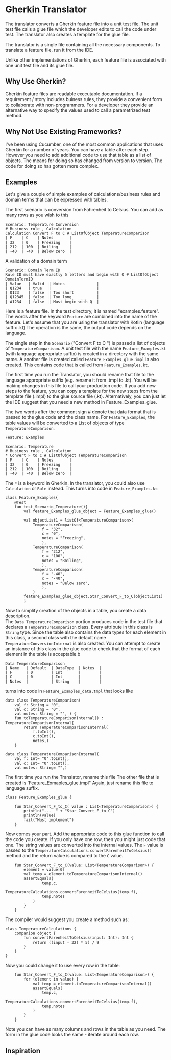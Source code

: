 # Gherkin Translator

The translator converts a Gherkin 
feature file into a unit test file.
The unit test file calls a glue file which
the developer edits to call the code under 
test. 
The translator also creates a template for the 
glue file.  

The translator is a single file containing all
the necessary components.  To translate a
feature file, run it from the IDE.

Unlike other implementations of Gherkin,
each feature file is associated with one unit
test file and its glue file.

## Why Use Gherkin?

Gherkin feature files are readable executable documentation.  If a requirement / story includes buiness rules, 
they provide a convenient form to collaborate with non-programmers.  For a developer they provide an alternative way to specify the values used to call a parametrized test method.  


## Why Not Use Existing Frameworks? 

I've been using Cucumber, one of the most common applications that uses 
Gherkin for a number of years.  You can have a table after each step.   However you
need to add additional code to use that table as a list of objects.  The means for doing 
so has changed from version to version.  The code for doing so has gotten more complex.     

## Examples 
Let's give a couple of simple examples of calculations/business rules and domain terms 
that can be expressed with tables.  

The first scenario is conversion from Fahrenheit to Celsius. 
You can add as many rows as you wish to this 
```
Scenario: Temperature Conversion 
# Business rule , Calculation 
Calculation Convert F to C # ListOfObject TemperatureComparison 
| F    | C    | Notes       |
| 32   | 0    | Freezing    |
| 212  | 100  | Boiling     |
| -40  | -40  | Below zero  |
```

A validation of a domain term 
```
Scenario: Domain Term ID 
Rule ID must have exactly 5 letters and begin with Q # ListOfObject DomainTermID
| Value   | Valid  | Notes              |
| Q1234   | true   |                    |
| Q123    | false  | Too short          |
| Q12345  | false  | Too long           |
| A1234   | false  | Must begin with Q  |

```

Here is a feature file.  In the test directory, it is named "examples.feature".  The words after the keyword 
`Feature` are combined into the name of the feature.  Let's assume that you are using the translator with Kotlin (language suffix .kt) 
The operation is the same, the output code depends on the language. 

The single step in the `Scenario` ("Convert F to C ") is passed a list of objects of 
`TemperatureComparison`.
A unit test file with the name `Feature_Examples.kt` (with language appropriate suffix) is created in a directory with the same name. 
A another file is created called `Feature_Examples_glue.impl` is also created.  This contains code that is called 
from `Feature_Examples.kt`. 

The first time you run the Translator, you should rename that file to the language appropriate suffix
(e.g. rename it from .tmpl to .kt).  You will be making changes in this file to 
call your production code.  If you add new steps to the feature, you can copy a template for the new steps from 
the template file (.impl) to the glue source file (.kt).  Alternatively, you can just let the IDE suggest that you need 
a new method in  Feature_Examples_glue.

The two words after the comment sign # denote that data format that is passed to the glue code and the class name. 
For `Feature_Examples`, the table values will be converted to a List of objects of type `TemperatureComparison`. 

```
Feature: Examples

Scenario: Temperature 
# Business rule , Calculation 
* Convert F to C # ListOfObject TemperatureComparison 
| F    | C    | Notes       |
| 32   | 0    | Freezing    |
| 212  | 100  | Boiling     |
| -40  | -40  | Below zero  |
```
The `*` is a keyword in Gherkin.  In the translator, you could also use `Calculation` or `Rule` instead.
This turns into code in  `Feature_Examples.kt`:
```
class Feature_Examples{
    @Test
    fun test_Scenario_Temperature(){
        val feature_Examples_glue_object = Feature_Examples_glue()

        val objectList1 = listOf<TemperatureComparison>(
            TemperatureComparison(
                f = "32",
                c = "0",
                notes = "Freezing",
                ),
            TemperatureComparison(
                f = "212",
                c = "100",
                notes = "Boiling",
                ),
            TemperatureComparison(
                f = "-40",
                c = "-40",
                notes = "Below zero",
                ),
            )
        feature_Examples_glue_object.Star_Convert_F_to_C(objectList1)
        }

```
Now to simplify creation of the objects in a table, you create a data description.   
The `Data TemperatureComparison` portion produces code in the test file that
declares a `TemperatureComparison` class.  Every attribute in this class is `String` type. Since the table also contains the data types for each element
in this class, a second class with the default name `TemperatureConversionInternal` is also created.  You can attempt to
create an instance of this class in the glue code to check that the format of each element in the table is acceptable.b 

```
Data TemperatureComparison
| Name   | Default  | DataType  | Notes  |
| F      | 0        | Int       |        |
| C      | 0        | Int       |        |
| Notes  |          | String    |        |
```
turns into code in `Feature_Examples_data.tmpl` that looks like 

```
data class TemperatureComparison(
    val f: String = "0",
    val c: String = "0",
    val notes: String = "", ) {
    fun toTemperatureComparisonInternal() : TemperatureComparisonInternal{
        return TemperatureComparisonInternal(
            f.toInt(),
            c.toInt(),
            notes,) 
    }
        
data class TemperatureComparisonInternal(
    val f: Int= "0".toInt(),
    val c: Int= "0".toInt(),
    val notes: String= "",)
```
The first time you run the Translator, rename this file 
The other file that is created is `Feature_Exmaples_glue.tmpl"
Again, just rename this file to language suffix.  
```
class Feature_Examples_glue {

    fun Star_Convert_F_to_C( value : List<TemperatureComparison>) {
        println("---  " + "Star_Convert_F_to_C")
        println(value)
        fail("Must implement")
    }

```
Now comes your part.  Add the appropriate code to this glue function
to call the code you create.  If you only have one row,
then you might just code that one. The string values are converted into the
internal values.  The `F` value is passed to the `TemperatureCalculations.convertFarenheitToCelsius()`
method and the return value is compared to the `C` value.

```
    fun Star_Convert_F_to_C(value: List<TemperatureComparison>) {
        element = value[0]
        val temp = element.toTemperatureComparisonInternal()
        assertEquals(
                temp.c,
                TemperatureCalculations.convertFarenheitToCelsius(temp.f),
                temp.notes
            )
        }
    }

```
The compiler would suggest you create a method such as:
```
class TemperatureCalculations {
    companion object {
        fun convertFarenheitToCelsius(input: Int): Int {
            return ((input - 32) * 5) / 9
        }
    }
}
```
Now you could change it to use every row in the table:
```
    fun Star_Convert_F_to_C(value: List<TemperatureComparison>) {
        for (element in value) {
            val temp = element.toTemperatureComparisonInternal()
            assertEquals(
                temp.c,
                TemperatureCalculations.convertFarenheitToCelsius(temp.f),
                temp.notes
            )
        }
    }
```
Note you can have as many columns and rows in the table as you need. 
The form in the glue code looks the same - iterate around each row.  


## Inspiration 

